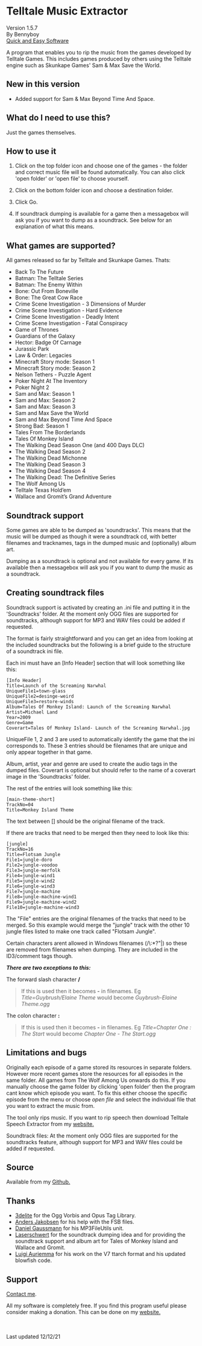 ﻿# Telltale Music Extractor
Version 1.5.7<br>By Bennyboy<br>[Quick and Easy Software](http://quickandeasysoftware.net/)

A program that enables you to rip the music from the games developed by Telltale Games. This includes games produced by others using the Telltale engine such as Skunkape Games' Sam & Max Save the World.



## New in this version
-  Added support for Sam & Max Beyond Time And Space.
  
 ## What do I need to use this?  
Just the games themselves.

## How to use it
1. Click on the top folder icon and choose one of the games - the folder and correct music file will be found automatically. You can also click 'open folder' or 'open file' to choose yourself. 

3.  Click on the bottom folder icon and choose a destination folder.  
4. Click Go.  
5. If soundtrack dumping is available for a game then a messagebox will ask you if you want to dump as a soundtrack. See below for an explanation of what this means.

## What games are supported?
All games released so far by Telltale and Skunkape Games. Thats:

-   Back To The Future
-   Batman: The Telltale Series
-   Batman: The Enemy Within
-   Bone: Out From Boneville
-   Bone: The Great Cow Race
-   Crime Scene Investigation - 3 Dimensions of Murder
-   Crime Scene Investigation - Hard Evidence
-   Crime Scene Investigation - Deadly Intent
-   Crime Scene Investigation - Fatal Conspiracy
-   Game of Thrones
-   Guardians of the Galaxy
-   Hector: Badge Of Carnage
-   Jurassic Park
-   Law & Order: Legacies
-   Minecraft Story mode: Season 1
-   Minecraft Story mode: Season 2
-   Nelson Tethers - Puzzle Agent
-   Poker Night At The Inventory
-   Poker Night 2
-   Sam and Max: Season 1
-   Sam and Max: Season 2
-   Sam and Max: Season 3
-   Sam and Max Save the World
-   Sam and Max Beyond Time And Space
-   Strong Bad: Season 1
-   Tales From The Borderlands
-   Tales Of Monkey Island
-   The Walking Dead Season One (and 400 Days DLC)
-   The Walking Dead Season 2
-   The Walking Dead Michonne
-   The Walking Dead Season 3
-   The Walking Dead Season 4
-   The Walking Dead: The Definitive Series
-   The Wolf Among Us
-   Telltale Texas Hold’em
-   Wallace and Gromit’s Grand Adventure

## Soundtrack support 
Some games are able to be dumped as 'soundtracks'. This means that the music will be dumped as though it were a soundtrack cd, with better filenames and tracknames, tags in the dumped music and (optionally) album art.
  
Dumping as a soundtrack is optional and not available for every game. If its available then a messagebox will ask you if you want to dump the music as a soundtrack.  

## Creating soundtrack files 
Soundtrack support is activated by creating an .ini file and putting it in the 'Soundtracks' folder. At the moment only OGG files are supported for soundtracks, although support for MP3 and WAV files could be added if requested.

The format is fairly straightforward and you can get an idea from looking at the included soundtracks but the following is a brief guide to the structure of a soundtrack ini file.  
  
Each ini must have an \[Info Header\] section that will look something like this:  
  

    [Info Header]  
    Title=Launch of the Screaming Narwhal  
    UniqueFile1=town-glass  
    UniqueFile2=desinge-weird  
    UniqueFile3=restore-winds  
    Album=Tales Of Monkey Island: Launch of the Screaming Narwhal  
    Artist=Michael Land  
    Year=2009  
    Genre=Game  
    Coverart=Tales Of Monkey Island- Launch of the Screaming Narwhal.jpg  

  
UniqueFile 1, 2 and 3 are used to automatically identify the game that the ini corresponds to. These 3 entries should be filenames that are unique and only appear together in that game.  

Album, artist, year and genre are used to create the audio tags in the dumped files. Coverart is optional but should refer to the name of a coverart image in the 'Soundtracks' folder.  
  
The rest of the entries will look something like this:  
  
    [main-theme-short]  
    TrackNo=04  
    Title=Monkey Island Theme  

  
The text between \[\] should be the original filename of the track.  
  
If there are tracks that need to be merged then they need to look like this:  
  

    [jungle]  
    TrackNo=16  
    Title=Flotsam Jungle  
    File1=jungle-doro  
    File2=jungle-voodoo  
    File3=jungle-merfolk  
    File4=jungle-wind1  
    File5=jungle-wind2  
    File6=jungle-wind3  
    File7=jungle-machine  
    File8=jungle-machine-wind1  
    File9=jungle-machine-wind2  
    File10=jungle-machine-wind3  

  
The "File" entries are the original filenames of the tracks that need to be merged. So this example would merge the "jungle" track with the other 10 jungle files listed to make one track called "Flotsam Jungle".  
  
Certain characters arent allowed in Windows filenames (/\\:*?"|) so these are removed from filenames when dumping. They are included in the ID3/comment tags though.  

***There are two exceptions to this:***  

The forward slash character **/**
> If this is used then it becomes **-** in filenames. 
> Eg *Title=Guybrush/Elaine Theme* would become *Guybrush-Elaine Theme.ogg*

The colon character **:**
> If this is used then it becomes **-** in filenames. 
> Eg *Title=Chapter One : The Start* would become *Chapter One - The Start.ogg*

## Limitations and bugs
Originally each episode of a game stored its resources in separate folders. However more recent games store the resources for all episodes in the same folder. All games from The Wolf Among Us onwards do this. If you manually choose the game folder by clicking 'open folder' then the program cant know which episode you want. 
To fix this either choose the specific episode from the menu or choose *open file* and select the individual file that you want to extract the music from.  
  
The tool only rips music. If you want to rip speech then download Telltale Speech Extractor from my [website.](http://quickandeasysoftware.net)  
  
Soundtrack files: At the moment only OGG files are supported for the soundtracks feature, although support for MP3 and WAV files could be added if requested.  
  

## Source
Available from my [Github.](https://github.com/bgbennyboy/Telltale-Music-Extractor)

## Thanks
- [3delite](http://www.3delite.hu) for the Ogg Vorbis and Opus Tag Library.  
- [Anders Jakobsen](http://aezay.site11.com) for his help with the FSB files.  
- [Daniel Gaussmann](http://www.gausi.de) for his MP3FileUtils unit.  
- [Laserschwert](https://twitter.com/laserschwert_) for the soundtrack dumping idea and for providing the soundtrack support and album art for Tales of Monkey Island and Wallace and Gromit.  
- [Luigi Auriemma](http://aluigi.org/index.htm) for his work on the V7 ttarch format and his updated blowfish code.  

## Support 
[Contact me](http://quickandeasysoftware.net/contact).  
  
All my software is completely free. If you find this program useful please consider making a donation. This can be done on my [website.](http://quickandeasysoftware.net)

  

<br><br>
Last updated 12/12/21
